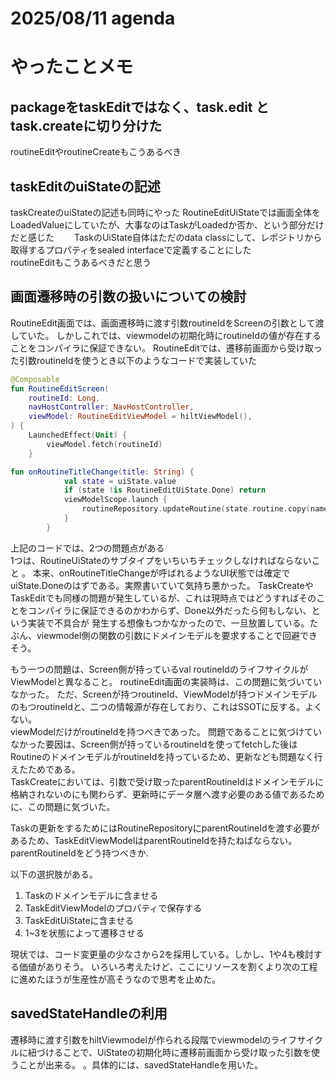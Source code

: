 # 2025/08/11 agenda

# やったことメモ
## packageをtaskEditではなく、task.edit と task.createに切り分けた
routineEditやroutineCreateもこうあるべき
## taskEditのuiStateの記述
taskCreateのuiStateの記述も同時にやった
RoutineEditUiStateでは画面全体をLoadedValueにしていたが、大事なのはTaskがLoadedか否か、という部分だけだと感じた　　
TaskのUiState自体はただのdata classにして、レポジトリから取得するプロパティをsealed interfaceで定義することにした  
routineEditもこうあるべきだと思う

## 画面遷移時の引数の扱いについての検討
RoutineEdit画面では、画面遷移時に渡す引数routineIdをScreenの引数として渡していた。
しかしこれでは、viewmodelの初期化時にroutineIdの値が存在することをコンパイラに保証できない。
RoutineEditでは、遷移前画面から受け取った引数routineIdを使うとき以下のようなコードで実装していた  
```kotlin:routineEditScreen.kt
@Composable
fun RoutineEditScreen(
    routineId: Long,
    navHostController: NavHostController,
    viewModel: RoutineEditViewModel = hiltViewModel(),
) {
    LaunchedEffect(Unit) {
        viewModel.fetch(routineId)
    }
```

```kotlin:routineEditViewmodel.kt
fun onRoutineTitleChange(title: String) {
            val state = uiState.value
            if (state !is RoutineEditUiState.Done) return
            viewModelScope.launch {
                routineRepository.updateRoutine(state.routine.copy(name = title))
            }
        }
```

上記のコードでは、2つの問題点がある  
1つは、RoutineUiStateのサブタイプをいちいちチェックしなければならないこと 。 
本来、onRoutineTitleChangeが呼ばれるようなUI状態では確定でuiState.Doneのはずである。実際書いていて気持ち悪かった。 
TaskCreateやTaskEditでも同様の問題が発生しているが、これは現時点ではどうすればそのことをコンパイラに保証できるのかわからず、Done以外だったら何もしない、という実装で不具合が
発生する想像もつかなかったので、一旦放置している。たぶん、viewmodel側の関数の引数にドメインモデルを要求することで回避できそう。

もう一つの問題は、Screen側が持っているval routineIdのライフサイクルがViewModelと異なること。
routineEdit画面の実装時は、この問題に気づいていなかった。
ただ、Screenが持つroutineId、ViewModelが持つドメインモデルのもつroutineIdと、二つの情報源が存在しており、これはSSOTに反する。よくない。  
viewModelだけがroutineIdを持つべきであった。 
問題であることに気づけていなかった要因は、Screen側が持っているroutineIdを使ってfetchした後はRoutineのドメインモデルがroutineIdを持っているため、更新なども問題なく行えたためである。  
TaskCreateにおいては、引数で受け取ったparentRoutineIdはドメインモデルに格納されないのにも関わらず、更新時にデータ層へ渡す必要のある値であるために、この問題に気づいた。

Taskの更新をするためにはRoutineRepositoryにparentRoutineIdを渡す必要があるため、TaskEditViewModelはparentRoutineIdを持たねばならない。
parentRoutineIdをどう持つべきか.

以下の選択肢がある。
1. Taskのドメインモデルに含ませる
2. TaskEditViewModelのプロパティで保存する
3. TaskEditUiStateに含ませる
4. 1~3を状態によって遷移させる

現状では、コード変更量の少なさから2を採用している。しかし、1や4も検討する価値がありそう。
いろいろ考えたけど、ここにリソースを割くより次の工程に進めたほうが生産性が高そうなので思考を止めた。

## savedStateHandleの利用
遷移時に渡す引数をhiltViewmodelが作られる段階でviewmodelのライフサイクルに紐づけることで、UiStateの初期化時に遷移前画面から受け取った引数を使うことが出来る。
。具体的には、savedStateHandleを用いた。

## 
